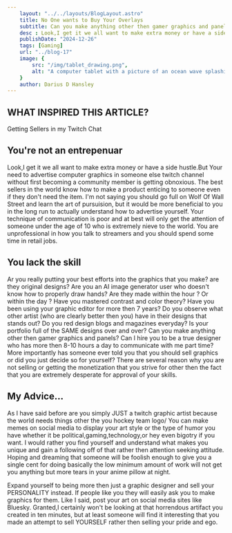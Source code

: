 ```yaml
---
    layout: "../../layouts/BlogLayout.astro"
    title: No One wants to Buy Your Overlays
    subtitle: Can you make anything other then gamer graphics and panels?
    desc : Look,I get it we all want to make extra money or have a side hustle.But there are several reason why you are not selling or getting the monetization that you strive for.
    publishDate: "2024-12-26"
    tags: [Gaming]
    url: "../blog-17"
    image: {
        src: "/img/tablet_drawing.png",
        alt: "A computer tablet with a picture of an ocean wave splashing out of its screen",
    } 
    author: Darius D Hansley
---
```


 
<h2 class="blogH2">WHAT INSPIRED THIS ARTICLE?</h2>

<p class="blogP text-center">
Getting Sellers in my Twitch Chat
</p>

</p>
<h2 class="blogH2">You're not an entrepenuar </h2>
<p class="blogP">
Look,I get it we all want to make extra money or have a side hustle.But Your need to advertise computer graphics in someone else twitch channel without first becoming a community member is getting obnoxious.
 The best sellers in the world know how to make a product enticing to someone even if they don't need the item. I'm not saying you should go full on Wolf Of Wall Street and learn the art of pursuision,
 but it would be more beneficial to you in the long run to actually understand how to advertise yourself.
  Your technique of communication is poor and at best will only get the attention of someone under the age of 10 who is extremely nieve to the world.
   You are unprofessional in how you talk to streamers and you should spend some time in retail jobs.
</p>

<h2 class="blogH2">You lack the skill </h2>

<p class="blogP">
  Ar you really putting your best efforts into the graphics that you make? are they original designs? Are you an AI image generator user who doesn't know how to properly draw hands? Are they made within the hour ? Or within the day ? Have you mastered contrast and color theory?
   Have you been using your graphic editor for more then 7 years? Do you observe what other artist (who are clearly better then you) have in their designs that stands out? Do you red design blogs and magazines everyday? Is your portfolio full of the SAME designs over and over?
   Can you make anything other then gamer graphics and panels? Can I hire you to be a true designer who has more then 8-10 hours a day to communicate with me part time?
    More importantly has someone ever told you that you should sell graphics or did you just decide so for yourself?
     There are several reason why you are not selling or getting the monetization that you strive for other then the fact that you are extremely desperate for approval of your skills.
  
  </p>

  <h2 class="blogH2">My Advice...</h2>

<p class="blogP">
As I have said before are you simply JUST a twitch graphic artist because the world needs things other the you hockey team logo/ You can make memes on social media to display your art style or the type of humor you have whether it be political,gaming,technology,or hey even bigotry if you want.
 I would rather you find yourself and understand what makes you unique and gain a following off of that rather then attention seeking attitude.
  Hoping and dreaming that someone will be foolish enough to give you a single cent for doing basically the low minimum amount of work will not get you anything but more tears in your anime pillow at night.
  </p>
  <p class="blogP">
  Expand yourself to being more then just a graphic designer and sell your PERSONALITY instead. 
  If people like you they will easily ask you to make graphics for them.
  Like I said, post your art on social media sites like Bluesky. 
  Granted,I certainly won't be looking at that horrendous artifact you created in ten minutes, but at least someone will find it interesting that you made an attempt to sell YOURSELF rather then selling your pride and ego. 
  
  </p>
